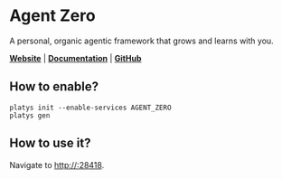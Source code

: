 # Agent Zero

A personal, organic agentic framework that grows and learns with you.

**[Website](https://github.com/frdel/agent-zero)** | **[Documentation](https://github.com/frdel/agent-zero/blob/main/docs/README)** | **[GitHub](https://github.com/frdel/agent-zero)**

## How to enable?

```
platys init --enable-services AGENT_ZERO
platys gen
```

## How to use it?

Navigate to <http://:28418>.
